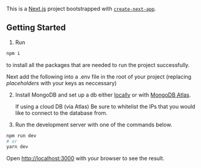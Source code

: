 This is a [Next.js](https://nextjs.org/) project bootstrapped with [`create-next-app`](https://github.com/vercel/next.js/tree/canary/packages/create-next-app).

## Getting Started

1. Run 
```bash
npm i
```
to install all the packages that are needed to run the project successfully.

Next add the following into a .env file in the root of your project (replacing *placeholders* with your keys as neccessary)


 
 2. Install MongoDB and set up a db either <a href="https://www.prisma.io/dataguide/mongodb/setting-up-a-local-mongodb-database">locally</a> or with <a href="https://www.mongodb.com/docs/atlas/">MongoDB Atlas</a>.
    
    If using a cloud DB (via Atlas) Be sure to whitelist the IPs that you would like to connect to the database from.
  
3. Run the development server with one of the commands below.

```bash
npm run dev
# or
yarn dev
```

Open [http://localhost:3000](http://localhost:3000) with your browser to see the result.
